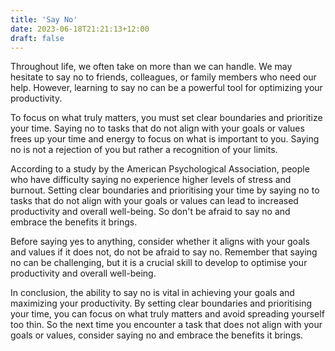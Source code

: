 ```yaml
---
title: 'Say No'
date: 2023-06-18T21:21:13+12:00
draft: false
---
```


Throughout life, we often take on more than we can handle. We may hesitate to say no to friends, colleagues, or family members who need our help. However, learning to say no can be a powerful tool for optimizing your productivity. 

To focus on what truly matters, you must set clear boundaries and prioritize your time. Saying no to tasks that do not align with your goals or values frees up your time and energy to focus on what is important to you. Saying no is not a rejection of you but rather a recognition of your limits. 

According to a study by the American Psychological Association, people who have difficulty saying no experience higher levels of stress and burnout. Setting clear boundaries and prioritising your time by saying no to tasks that do not align with your goals or values can lead to increased productivity and overall well-being. So don't be afraid to say no and embrace the benefits it brings.

Before saying yes to anything, consider whether it aligns with your goals and values if it does not, do not be afraid to say no. Remember that saying no can be challenging, but it is a crucial skill to develop to optimise your productivity and overall well-being.

In conclusion, the ability to say no is vital in achieving your goals and maximizing your productivity. By setting clear boundaries and prioritising your time, you can focus on what truly matters and avoid spreading yourself too thin. So the next time you encounter a task that does not align with your goals or values, consider saying no and embrace the benefits it brings.
